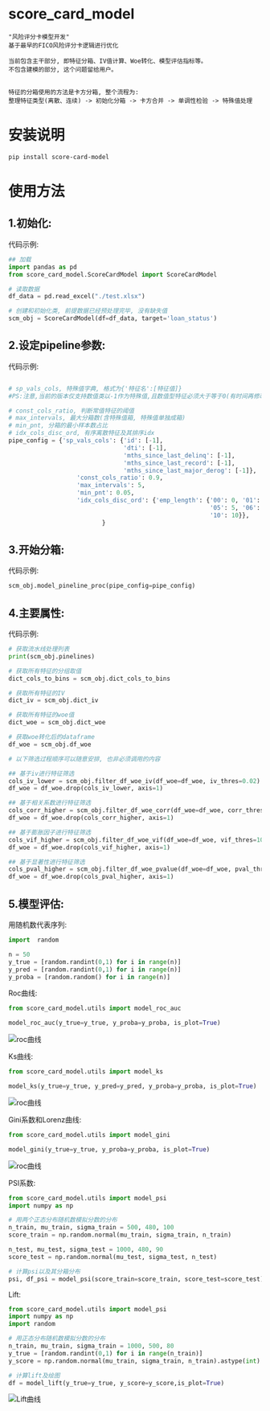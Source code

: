 score_card_model
================

    "风险评分卡模型开发" 
    基于最早的FICO风险评分卡逻辑进行优化

    当前包含主干部分, 即特征分箱、IV值计算、Woe转化、模型评估指标等。
    不包含建模的部分, 这个问题留给用户。

    
    特征的分箱使用的方法是卡方分箱, 整个流程为:
    整理特征类型(离散、连续) -> 初始化分箱 -> 卡方合并 -> 单调性检验 -> 特殊值处理 


安装说明
======

```shell
pip install score-card-model
```

使用方法
====


1.初始化:
------

代码示例:

```python
## 加载
import pandas as pd
from score_card_model.ScoreCardModel import ScoreCardModel

# 读取数据
df_data = pd.read_excel("./test.xlsx")

# 创建和初始化类, 前提数据已经预处理完毕, 没有缺失值
scm_obj = ScoreCardModel(df=df_data, target='loan_status')

```

2.设定pipeline参数:
---------------

代码示例:

```python

# sp_vals_cols, 特殊值字典, 格式为{'特征名':[特征值]}
#PS:注意,当前的版本仅支持数值类以-1作为特殊值,且数值型特征必须大于等于0(有时间再修改)

# const_cols_ratio, 判断常值特征的阈值
# max_intervals, 最大分箱数(含特殊值箱, 特殊值单独成箱)
# min_pnt, 分箱的最小样本数占比
# idx_cols_disc_ord, 有序离散特征及其排序idx
pipe_config = {'sp_vals_cols': {'id': [-1], 
                                'dti': [-1],
                                'mths_since_last_delinq': [-1],
                                'mths_since_last_record': [-1],
                                'mths_since_last_major_derog': [-1]},
                   'const_cols_ratio': 0.9,
                   'max_intervals': 5,
                   'min_pnt': 0.05,
                   'idx_cols_disc_ord': {'emp_length': {'00': 0, '01': 1, '02': 2, '03': 3, '04': 4,
                                                        '05': 5, '06': 6, '07': 7, '08': 8, '09': 9,
                                                        '10': 10}},
                          }
```

3.开始分箱:
-------

代码示例:

```python
scm_obj.model_pineline_proc(pipe_config=pipe_config)

```

4.主要属性:
-------

代码示例:

```python
# 获取流水线处理列表
print(scm_obj.pinelines)

# 获取所有特征的分组取值
dict_cols_to_bins = scm_obj.dict_cols_to_bins

# 获取所有特征的IV
dict_iv = scm_obj.dict_iv

# 获取所有特征的woe值
dict_woe = scm_obj.dict_woe

# 获取woe转化后的dataframe
df_woe = scm_obj.df_woe

# 以下筛选过程顺序可以随意安排, 也非必须调用的内容

## 基于iv进行特征筛选
cols_iv_lower = scm_obj.filter_df_woe_iv(df_woe=df_woe, iv_thres=0.02)
df_woe = df_woe.drop(cols_iv_lower, axis=1)

## 基于相关系数进行特征筛选
cols_corr_higher = scm_obj.filter_df_woe_corr(df_woe=df_woe, corr_thres=0.7)
df_woe = df_woe.drop(cols_corr_higher, axis=1)

## 基于膨胀因子进行特征筛选
cols_vif_higher = scm_obj.filter_df_woe_vif(df_woe=df_woe, vif_thres=10)
df_woe = df_woe.drop(cols_vif_higher, axis=1)

## 基于显著性进行特征筛选
cols_pval_higher = scm_obj.filter_df_woe_pvalue(df_woe=df_woe, pval_thres=0.05)
df_woe = df_woe.drop(cols_pval_higher, axis=1)

```

5.模型评估:
--------
用随机数代表序列:
```python
import  random

n = 50
y_true = [random.randint(0,1) for i in range(n)]
y_pred = [random.randint(0,1) for i in range(n)]
y_proba = [random.random() for i in range(n)]
```

Roc曲线:
```python
from score_card_model.utils import model_roc_auc

model_roc_auc(y_true=y_true, y_proba=y_proba, is_plot=True)
```

![roc曲线](https://github.com/skykiseki/score_card_model/blob/main/pics/model_roc_auc.png)


Ks曲线:
```python
from score_card_model.utils import model_ks

model_ks(y_true=y_true, y_pred=y_pred, y_proba=y_proba, is_plot=True)
```

![roc曲线](https://github.com/skykiseki/score_card_model/blob/main/pics/model_ks.png)


Gini系数和Lorenz曲线:
```python
from score_card_model.utils import model_gini

model_gini(y_true=y_true, y_proba=y_proba, is_plot=True)
```

![roc曲线](https://github.com/skykiseki/score_card_model/blob/main/pics/model_gini.png)


PSI系数:
```python
from score_card_model.utils import model_psi
import numpy as np

# 用两个正态分布随机数模拟分数的分布
n_train, mu_train, sigma_train = 500, 480, 100
score_train = np.random.normal(mu_train, sigma_train, n_train)

n_test, mu_test, sigma_test = 1000, 480, 90
score_test = np.random.normal(mu_test, sigma_test, n_test)

# 计算psi以及其分箱分布
psi, df_psi = model_psi(score_train=score_train, score_test=score_test)
```

Lift:
```python
from score_card_model.utils import model_psi
import numpy as np
import random

# 用正态分布随机数模拟分数的分布
n_train, mu_train, sigma_train = 1000, 500, 80
y_true = [random.randint(0,1) for i in range(n_train)]
y_score = np.random.normal(mu_train, sigma_train, n_train).astype(int)

# 计算lift及绘图
df = model_lift(y_true=y_true, y_score=y_score,is_plot=True)
```
![Lift曲线](https://github.com/skykiseki/score_card_model/blob/main/pics/model_lift.png)
